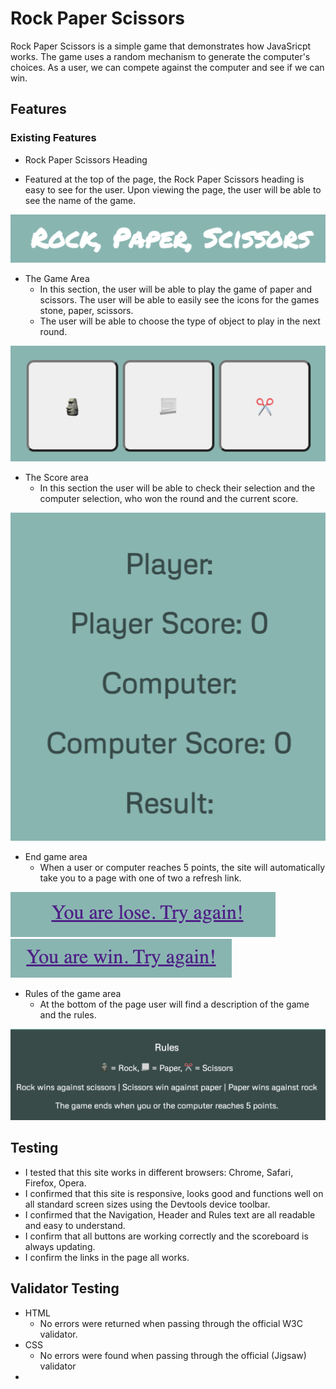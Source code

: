 # Rock Paper Scissors #

 Rock Paper Scissors is a simple game that demonstrates how JavaSricpt works. The game uses a random mechanism to generate the computer's choices. As a user, we can compete against the computer and see if we can win.

 ## Features ##

 ### Existing Features ###
 
 + Rock Paper Scissors Heading
 
  * Featured at the top of the page, the Rock Paper Scissors heading is easy to see for the user. Upon viewing the page, the user will be able to see the name of the game.

![Page title](/assets/images/Screenshot%202022-12-31%20at%2017.35.25.png)

+ The Game Area
  * In this section, the user will be able to play the game of paper and scissors. The user will be able to easily see the icons for the games stone, paper, scissors.
  * The user will be able to choose the type of object to play in the next round.

 ![Buttons image](/assets/images/Screenshot%202022-12-31%20at%2017.48.28.png)

 + The Score area
   * In this section the user will be able to check their selection and the computer selection, who won the round and the current score.

  ![Table of results](/assets/images/Screenshot%202022-12-31%20at%2017.54.11.png)

  + End game area
    * When a user or computer reaches 5 points, the site will automatically take you to a page with one of two  a refresh link.

  ![You are lose. Restart link](/assets/images/Screenshot%202022-12-31%20at%2017.58.43.png)
  ![You are win. Restart link](/assets/images/Screenshot%202022-12-31%20at%2017.59.01.png)

  + Rules of the game area
    * At the bottom of the page user will find a description of the game and the rules.

  ![Rules of the game](/assets/images/Screenshot%202022-12-31%20at%2018.03.37.png)

  ## Testing 

  * I tested that this site works in different browsers: Chrome, Safari, Firefox, Opera.
  * I confirmed that this site is responsive, looks good and functions well on all standard screen sizes using the Devtools device toolbar.
  * I confirmed that the Navigation, Header and Rules text are all readable and easy to understand.
  * I confirm that all buttons are working correctly and the scoreboard is always updating.
  * I confirm the links in the page all works.

  ## Validator Testing
  + HTML
    * No errors were returned when passing through the official W3C validator.
  + CSS
    *  No errors were found when passing through the official (Jigsaw) validator
  +
